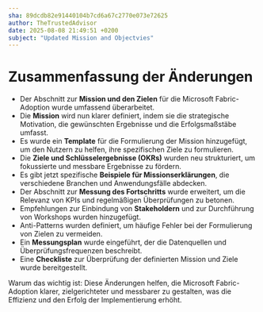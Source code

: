 ```yaml
---
sha: 89dcdb82e91440104b7cd6a67c2770e073e72625
author: TheTrustedAdvisor
date: 2025-08-08 21:49:51 +0200
subject: "Updated Mission and Objectvies"
---
```


  # Zusammenfassung der Änderungen

- Der Abschnitt zur **Mission und den Zielen** für die Microsoft Fabric-Adoption wurde umfassend überarbeitet.
- Die **Mission** wird nun klarer definiert, indem sie die strategische Motivation, die gewünschten Ergebnisse und die Erfolgsmaßstäbe umfasst.
- Es wurde ein **Template** für die Formulierung der Mission hinzugefügt, um den Nutzern zu helfen, ihre spezifischen Ziele zu formulieren.
- Die **Ziele und Schlüsselergebnisse (OKRs)** wurden neu strukturiert, um fokussierte und messbare Ergebnisse zu fördern.
- Es gibt jetzt spezifische **Beispiele für Missionserklärungen**, die verschiedene Branchen und Anwendungsfälle abdecken.
- Der Abschnitt zur **Messung des Fortschritts** wurde erweitert, um die Relevanz von KPIs und regelmäßigen Überprüfungen zu betonen.
- Empfehlungen zur Einbindung von **Stakeholdern** und zur Durchführung von Workshops wurden hinzugefügt.
- Anti-Patterns wurden definiert, um häufige Fehler bei der Formulierung von Zielen zu vermeiden.
- Ein **Messungsplan** wurde eingeführt, der die Datenquellen und Überprüfungsfrequenzen beschreibt.
- Eine **Checkliste** zur Überprüfung der definierten Mission und Ziele wurde bereitgestellt.

Warum das wichtig ist: Diese Änderungen helfen, die Microsoft Fabric-Adoption klarer, zielgerichteter und messbarer zu gestalten, was die Effizienz und den Erfolg der Implementierung erhöht.
